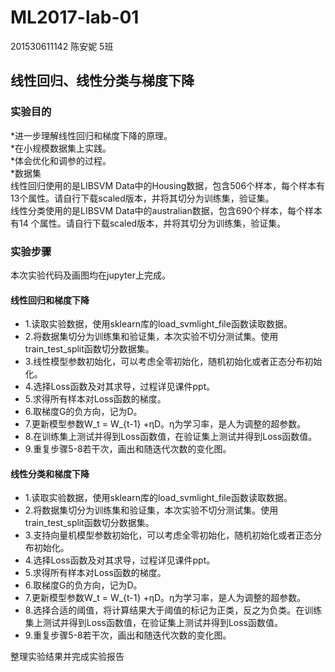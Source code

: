 # ML2017-lab-01
201530611142 陈安妮 5班   

## 线性回归、线性分类与梯度下降   

### 实验目的   

*进一步理解线性回归和梯度下降的原理。   
*在小规模数据集上实践。    
*体会优化和调参的过程。    
*数据集    
  线性回归使用的是LIBSVM Data中的Housing数据，包含506个样本，每个样本有13个属性。请自行下载scaled版本，并将其切分为训练集，验证集。    
线性分类使用的是LIBSVM Data中的australian数据，包含690个样本，每个样本有14 个属性。请自行下载scaled版本，并将其切分为训练集，验证集。   

### 实验步骤
  本次实验代码及画图均在jupyter上完成。   
#### 线性回归和梯度下降

* 1.读取实验数据，使用sklearn库的load_svmlight_file函数读取数据。   
* 2.将数据集切分为训练集和验证集，本次实验不切分测试集。使用train_test_split函数切分数据集。    
* 3.线性模型参数初始化，可以考虑全零初始化，随机初始化或者正态分布初始化。   
* 4.选择Loss函数及对其求导，过程详见课件ppt。   
* 5.求得所有样本对Loss函数的梯度。   
* 6.取梯度G的负方向，记为D。   
* 7.更新模型参数W_t = W_{t-1} +ηD。η为学习率，是人为调整的超参数。   
* 8.在训练集上测试并得到Loss函数值，在验证集上测试并得到Loss函数值。   
* 9.重复步骤5-8若干次，画出和随迭代次数的变化图。    

#### 线性分类和梯度下降

* 1.读取实验数据，使用sklearn库的load_svmlight_file函数读取数据。    
* 2.将数据集切分为训练集和验证集，本次实验不切分测试集。使用train_test_split函数切分数据集。     
* 3.支持向量机模型参数初始化，可以考虑全零初始化，随机初始化或者正态分布初始化。    
* 4.选择Loss函数及对其求导，过程详见课件ppt。    
* 5.求得所有样本对Loss函数的梯度。    
* 6.取梯度G的负方向，记为D。    
* 7.更新模型参数W_t = W_{t-1} +ηD。η为学习率，是人为调整的超参数。   
* 8.选择合适的阈值，将计算结果大于阈值的标记为正类，反之为负类。在训练集上测试并得到Loss函数值，在验证集上测试并得到Loss函数值。   
* 9.重复步骤5-8若干次，画出和随迭代次数的变化图。    

整理实验结果并完成实验报告   
